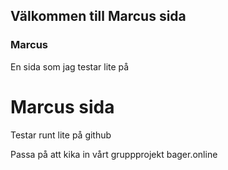 ## Välkommen till Marcus sida



### Marcus

En sida som jag testar lite på




# Marcus sida
Testar runt lite på github



Passa på att kika in vårt gruppprojekt bager.online 


